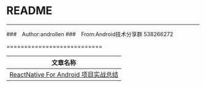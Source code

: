 README
===========================

****
###　Author:androllen
###　From:Android技术分享群 538266272

===========================

| 文章名称 | 
| ------------- | 
| [ReactNative For Android 项目实战总结](http://mp.weixin.qq.com/s?__biz=MzI1MTA1MzM2Nw==&mid=401483604&idx=1&sn=399cdf7e13fe6125108de1bfd045f2cf&scene=2&srcid=0201j828alSwYMIMIYddhxnx#rd )   | 
